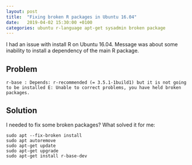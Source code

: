 ```yaml
---
layout: post
title:  "Fixing broken R packages in Ubuntu 16.04"
date:   2019-04-02 15:30:00 +0100
categories: ubuntu r-language apt-get sysadmin broken package
---
```


I had an issue with install R on Ubuntu 16.04. Message was about some inability to install a dependency of the main R package.

## Problem

```shell
r-base : Depends: r-recommended (= 3.5.1-1build1) but it is not going to be installed E: Unable to correct problems, you have held broken packages.
```

## Solution

I needed to fix some broken packages? What solved it for me:

```shell
sudo apt --fix-broken install
sudo apt autoremove
sudo apt-get update
sudo apt-get upgrade
sudo apt-get install r-base-dev
```
